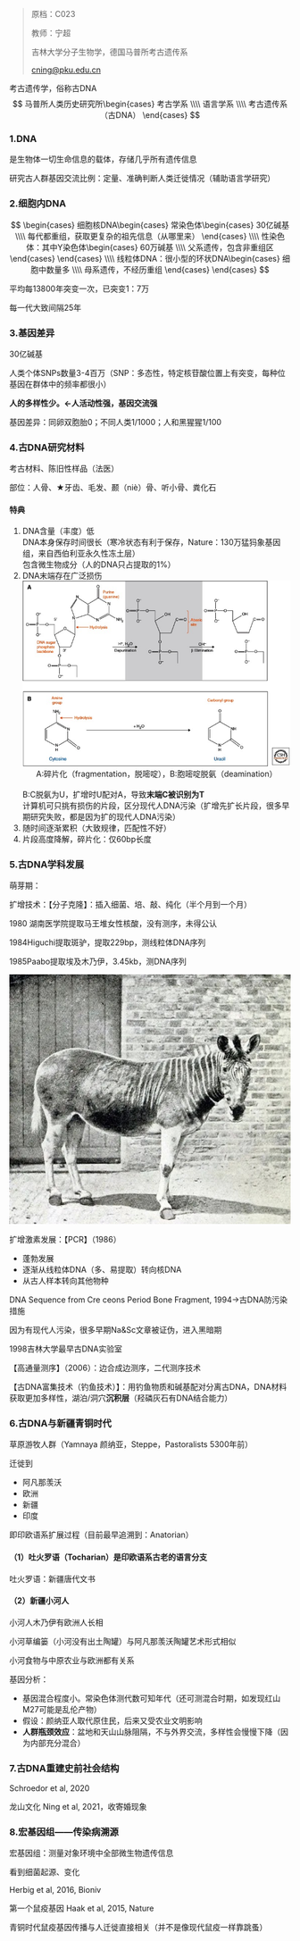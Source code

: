 > 原档：C023
>
> 教师：宁超
>
> 吉林大学分子生物学，德国马普所考古遗传系
>
> cning@pku.edu.cn

考古遗传学，俗称古DNA
$$
马普所人类历史研究所\begin{cases}
考古学系 \\\\
语言学系 \\\\
考古遗传系（古DNA）
\end{cases}
$$

### 1.DNA

是生物体一切生命信息的载体，存储几乎所有遗传信息

研究古人群基因交流比例：定量、准确判断人类迁徙情况（辅助语言学研究）

### 2.细胞内DNA

$$
\begin{cases}
细胞核DNA\begin{cases}
常染色体\begin{cases}
30亿碱基 \\\\
每代都重组，获取更复杂的祖先信息（从哪里来）
\end{cases} \\\\
性染色体：其中Y染色体\begin{cases}
60万碱基 \\\\
父系遗传，包含非重组区
\end{cases}
\end{cases} \\\\
线粒体DNA：很小型的环状DNA\begin{cases}
细胞中数量多 \\\\
母系遗传，不经历重组
\end{cases}
\end{cases}
$$

平均每13800年突变一次，已突变1：7万

每一代大致间隔25年

### 3.基因差异

30亿碱基

人类个体SNPs数量3-4百万（SNP：多态性，特定核苷酸位置上有突变，每种位基因在群体中的频率都很小）

**人的多样性少。←人活动性强，基因交流强**

基因差异：同卵双胞胎0；不同人类1/1000；人和黑猩猩1/100

### 4.古DNA研究材料

考古材料、陈旧性样品（法医）

部位：人骨、★牙齿、毛发、颞（niè）骨、听小骨、粪化石

#### 特典

1. DNA含量（丰度）低<br>DNA本身保存时间很长（寒冷状态有利于保存，Nature：130万猛犸象基因组，来自西伯利亚永久性冻土层）<br>包含微生物成分（人的DNA只占提取的1%）
2. DNA末端存在广泛损伤<br>![](C023.jpg)<center>A:碎片化（fragmentation，脱嘧啶），B:胞嘧啶脱氨（deamination）</center><br>B:C脱氨为U，扩增时U配对A，导致**末端C被识别为T**<br>计算机可只挑有损伤的片段，区分现代人DNA污染（扩增先扩长片段，很多早期研究失败，都是因为扩的现代人DNA污染）
3. 随时间逐渐累积（大致规律，匹配性不好）
4. 片段高度降解，碎片化：仅60bp长度

### 5.古DNA学科发展

萌芽期：

扩增技术：【分子克隆】：插入细菌、培、敲、纯化（半个月到一个月）

1980 湖南医学院提取马王堆女性核酸，没有测序，未得公认

1984Higuchi提取斑驴，提取229bp，测线粒体DNA序列

1985Paabo提取埃及木乃伊，3.45kb，测DNA序列

![](C023-1.jpg)

扩增激素发展：【PCR】（1986）

- 蓬勃发展
- 逐渐从线粒体DNA（多、易提取）转向核DNA
- 从古人样本转向其他物种

DNA Sequence from Cre ceons Period Bone Fragment, 1994→古DNA防污染措施

因为有现代人污染，很多早期Na&Sc文章被证伪，进入黑暗期

1998吉林大学最早古DNA实验室

【高通量测序】（2006）：边合成边测序，二代测序技术

【古DNA富集技术（钓鱼技术）】：用钓鱼物质和碱基配对分离古DNA，DNA材料获取更加多样性，湖泊/洞穴**沉积层**（羟磷灰石有DNA结合能力）

### 6.古DNA与新疆青铜时代

草原游牧人群（Yamnaya 颜纳亚，Steppe，Pastoralists 5300年前）

迁徙到

- 阿凡那羡沃
- 欧洲
- 新疆
- 印度

即印欧语系扩展过程（目前最早追溯到：Anatorian）

#### （1）吐火罗语（Tocharian）是印欧语系古老的语言分支

吐火罗语：新疆唐代文书

#### （2）新疆小河人

小河人木乃伊有欧洲人长相

小河草编篓（小河没有出土陶罐）与阿凡那羡沃陶罐艺术形式相似

小河食物与中原农业与欧洲都有关系

基因分析：

- 基因混合程度小。常染色体测代数可知年代（还可测混合时期，如发现红山M27可能是乱伦产物）
- 假设：颜纳亚人取代原住民，后来又受农业文明影响
- **人群瓶颈效应**：盆地和天山山脉阻隔，不与外界交流，多样性会慢慢下降（因为内部充分混合）

### 7.古DNA重建史前社会结构

Schroedor et al, 2020

龙山文化 Ning et al, 2021，收寄婚现象

### 8.宏基因组——传染病溯源

宏基因组：测量对象环境中全部微生物遗传信息

看到细菌起源、变化

Herbig et al, 2016, Bioniv

第一个鼠疫基因 Haak et al, 2015, Nature

青铜时代鼠疫基因传播与人迁徙直接相关（并不是像现代鼠疫一样靠跳蚤）